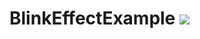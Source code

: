# BlinkEffectExample [![](https://jitpack.io/v/fitareq/BlinkEffectExample.svg)](https://jitpack.io/#fitareq/BlinkEffectExample)
